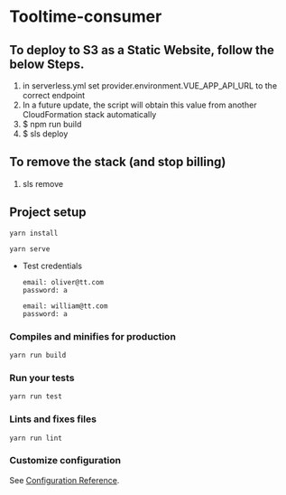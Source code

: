 # Tooltime-consumer

## To deploy to S3 as a Static Website, follow the below Steps.

1. in serverless.yml set provider.environment.VUE_APP_API_URL to the correct endpoint
2. In a future update, the script will obtain this value from another CloudFormation stack automatically
3. \$ npm run build
4. \$ sls deploy

## To remove the stack (and stop billing)

1. sls remove

## Project setup

```
yarn install

yarn serve
```


- Test credentials
  ```
  email: oliver@tt.com
  password: a

  email: william@tt.com
  password: a
  ```

### Compiles and minifies for production

```
yarn run build
```

### Run your tests

```
yarn run test
```

### Lints and fixes files

```
yarn run lint
```

### Customize configuration

See [Configuration Reference](https://cli.vuejs.org/config/).
